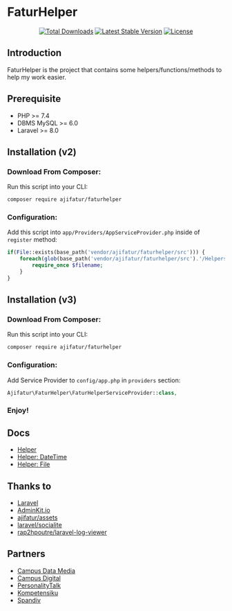 # FaturHelper

<p align="center">
  <a href="https://packagist.org/packages/ajifatur/faturhelper"><img src="https://poser.pugx.org/ajifatur/faturhelper/d/total.svg" alt="Total Downloads"></a>
  <a href="https://packagist.org/packages/ajifatur/faturhelper"><img src="https://poser.pugx.org/ajifatur/faturhelper/v/stable.svg" alt="Latest Stable Version"></a>
  <a href="https://packagist.org/packages/ajifatur/faturhelper"><img src="https://poser.pugx.org/ajifatur/faturhelper/license.svg" alt="License"></a>
</p>


## Introduction

FaturHelper is the project that contains some helpers/functions/methods to help my work easier.

## Prerequisite
- PHP >= 7.4
- DBMS MySQL >= 6.0
- Laravel >= 8.0

## Installation (v2)

### Download From Composer:

Run this script into your CLI:

```sh
composer require ajifatur/faturhelper
```

### Configuration:

Add this script into `app/Providers/AppServiceProvider.php` inside of `register` method:

``` php
if(File::exists(base_path('vendor/ajifatur/faturhelper/src'))) {
    foreach(glob(base_path('vendor/ajifatur/faturhelper/src').'/Helpers/*.php') as $filename) {
        require_once $filename;
    }
}
```

## Installation (v3)

### Download From Composer:

Run this script into your CLI:

```sh
composer require ajifatur/faturhelper
```

### Configuration:

Add Service Provider to `config/app.php` in `providers` section:

``` php
Ajifatur\FaturHelper\FaturHelperServiceProvider::class,
```

### Enjoy!

## Docs
- [Helper](https://github.com/ajifatur/faturhelper/blob/master/readme/Helper.md)
- [Helper: DateTime](https://github.com/ajifatur/faturhelper/blob/master/readme/DateTime.md)
- [Helper: File](https://github.com/ajifatur/faturhelper/blob/master/readme/File.md)

## Thanks to
- [Laravel](https://laravel.com)
- [AdminKit.io](https://adminkit.io)
- [ajifatur/assets](https://github.com/ajifatur/assets)
- [laravel/socialite](https://github.com/laravel/socialite)
- [rap2hpoutre/laravel-log-viewer](https://github.com/rap2hpoutre/laravel-log-viewer)

## Partners
- [Campus Data Media](https://campus.co.id)
- [Campus Digital](https://campusdigital.id)
- [PersonalityTalk](https://psikologanda.com)
- [Kompetensiku](https://kompetensiku.id)
- [Spandiv](https://spandiv.xyz)
